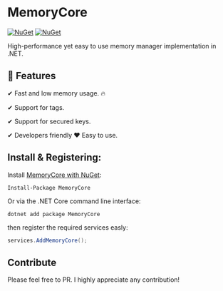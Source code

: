 ﻿# MemoryCore

[![NuGet](https://img.shields.io/nuget/dt/MemoryCore.svg)](https://www.nuget.org/packages/MemoryCore) 
[![NuGet](https://img.shields.io/nuget/vpre/MemoryCore.svg)](https://www.nuget.org/packages/MemoryCore)

High-performance yet easy to use memory manager implementation in .NET.

## 🚀 Features
✔ Fast and low memory usage. 🔥

✔ Support for tags.

✔ Support for secured keys.

✔ Developers friendly ❤️ Easy to use.

## Install & Registering:

Install [MemoryCore with NuGet](https://www.nuget.org/packages/MemoryCore):

    Install-Package MemoryCore
    
Or via the .NET Core command line interface:

    dotnet add package MemoryCore

then register the required services easly:

```csharp
services.AddMemoryCore();
```

## Contribute
Please feel free to PR. I highly appreciate any contribution!

